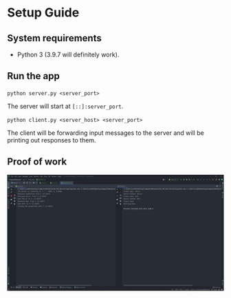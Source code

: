 # Setup Guide
## System requirements
* Python 3 (3.9.7 will definitely work).

## Run the app
`python server.py <server_port>`

The server will start at `[::]:server_port`.

`python client.py <server_host> <server_port>`

The client will be forwarding input messages to the server and will be printing out responses to them.

## Proof of work
![proof image](IPv6_echo_screenshot.png)
